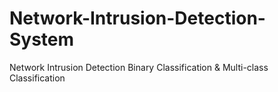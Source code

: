 # Network-Intrusion-Detection-System
Network Intrusion Detection Binary Classification &amp; Multi-class Classification
